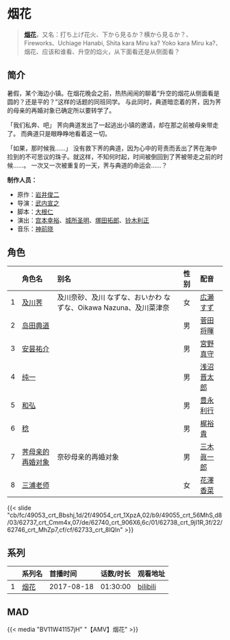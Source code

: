 # 烟花


> <u>**[烟花](http://bgm.tv/subject/200704)**</u>，又名：打ち上げ花火、下から見るか？横から見るか？、Fireworks、Uchiage Hanabi, Shita kara Miru ka? Yoko kara Miru ka?、烟花、应该和谁看、升空的焰火，从下面看还是从侧面看？

## 简介


暑假，某个海边小镇。在烟花晚会之前，热热闹闹的聊着“升空的烟花从侧面看是圆的？还是平的？”这样的话题的同班同学。
与此同时，典道暗恋着的荠，因为荠的母亲的再婚对象已确定所以要转学了。

「我们私奔、吧」
荠向典道发出了一起逃出小镇的邀请，却在那之前被母亲带走了。
而典道只是眼睁睁地看着这一切。

「如果，那时候我……」
没有救下荠的典道，因为心中的苛责而丢出了荠在海中捡到的不可思议的珠子。就这样，不知何时起，时间被倒回到了荠被带走之前的时候……。
一次又一次被重复的一天，荠与典道的命运会……？

**制作人员：**
- 原作：[岩井俊二](http://bgm.tv/person/15860)
- 导演：[武内宣之](http://bgm.tv/person/734)
- 脚本：[大根仁](http://bgm.tv/person/26069)
- 演出：[宫本幸裕](http://bgm.tv/person/3646)、[城所圣明](http://bgm.tv/person/15283)、[塚田拓郎](http://bgm.tv/person/22694)、[铃木利正](http://bgm.tv/person/3675)
- 音乐：[神前晓](http://bgm.tv/person/3287)

## 角色

|     |   角色名   |   别名  | 性别 |  配音  |
|:--- |:------  |:----      |:---  |:--   |
| 1 | [及川荠](http://bgm.tv/character/49053) | 及川奈砂、及川 なずな、おいかわ なずな、Oikawa Nazuna、及川菜津奈 | 女 | [広瀬すず](http://bgm.tv/person/21607) |
| 2 | [岛田典道](http://bgm.tv/character/49054) |  | 男 | [菅田将暉](http://bgm.tv/person/23093) |
| 3 | [安昙祐介](http://bgm.tv/character/49055) |  | 男 | [宮野真守](http://bgm.tv/person/4697) |
| 4 | [纯一](http://bgm.tv/character/62737) |  | 男 | [浅沼晋太郎](http://bgm.tv/person/4779) |
| 5 | [和弘](http://bgm.tv/character/62740) |  | 男 | [豊永利行](http://bgm.tv/person/4729) |
| 6 | [稔](http://bgm.tv/character/62738) |  | 男 | [梶裕貴](http://bgm.tv/person/5209) |
| 7 | [荠母亲的再婚对象](http://bgm.tv/character/62746) | 奈砂母亲的再婚对象 | 男 | [三木眞一郎](http://bgm.tv/person/4101) |
| 8 | [三浦老师](http://bgm.tv/character/62733) |  | 女 | [花澤香菜](http://bgm.tv/person/4765) |

{{< slide "cb/fc/49053_crt_Bbshj,1d/2f/49054_crt_1XpzA,02/b9/49055_crt_56MhS,d8/03/62737_crt_Cmm4x,07/de/62740_crt_906X6,6c/01/62738_crt_9jI1R,3f/22/62746_crt_MhZp7,cf/cf/62733_crt_8lQln" >}}

## 系列

|     |   系列名   |   首播时间  | 话数/时长  | 观看地址 |
|:---  |:------    |:----      |:---       |:---  |
| 1 |[烟花](https://bgm.tv/subject/200704)| 2017-08-18 | 01:30:00 | [bilibili](https://www.bilibili.com/bangumi/play/ep312079)  |


## MAD

{{< media  "BV11W41157jH"
"【AMV】烟花"  >}}
